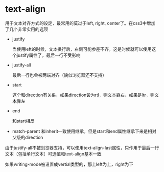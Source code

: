 # text-align

用于文本对齐方式的设定，最常用的莫过于left, right, center了。在css3中增加了几个非常实用的选项

- justify 
  
  当使用left的时候，文本换行后，右侧可能参差不齐，这是时候就可以使用这个justify属性了，最后一行不受影响
  
- justify-all 
  
  最后一行也会被两端对齐（貌似浏览器还不支持）
  
- start 
  
  这个和direction有关系，如果direction设为rtl，则文本靠右，如果是ltr，则文本靠左
  
- end
  
  和start相反
  
- match-parent 和inherit一致使用继承，但是start和end属性继承下来是相对父级的direction

由于justify-all不被浏览器支持，可以使用text-align-last属性，只作用于最后一行文本（包括单行文本）可选值和text-align基本一致


如果writing-mode被设置成vertial类型的，那上left为上，right为下
